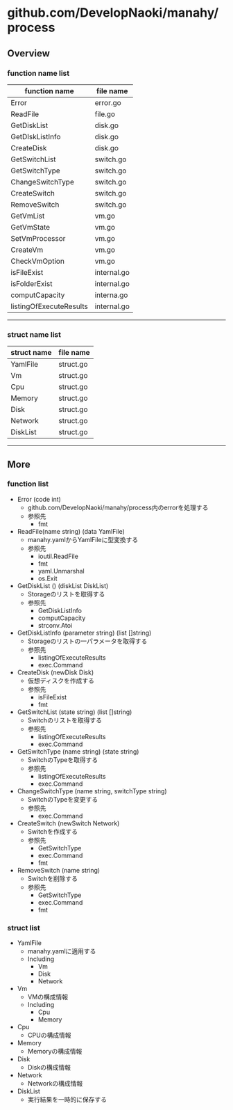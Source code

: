 # github.com/DevelopNaoki/manahy/process

## Overview
### function name list
| function name | file name |
| - | - |
| Error | error.go |
| ReadFile | file.go |
| GetDiskList | disk.go |
| GetDIskListInfo | disk.go |
| CreateDisk | disk.go |
| GetSwitchList | switch.go |
| GetSwitchType | switch.go |
| ChangeSwitchType | switch.go |
| CreateSwitch | switch.go |
| RemoveSwitch | switch.go |
| GetVmList | vm.go |
| GetVmState | vm.go |
| SetVmProcessor | vm.go |
| CreateVm | vm.go |
| CheckVmOption | vm.go |
| isFileExist | internal.go |
| isFolderExist | internal.go |
| computCapacity | interna.go |
| listingOfExecuteResults | internal.go |

---
### struct name list
| struct name | file name |
| - | - |
| YamlFile | struct.go |
| Vm | struct.go |
| Cpu | struct.go |
| Memory | struct.go |
| Disk | struct.go |
| Network | struct.go |
| DiskList | struct.go |

---
## More
### function list
- Error (code int)
    - github.com/DevelopNaoki/manahy/process内のerrorを処理する
    - 参照先
        - fmt
- ReadFile(name string) (data YamlFile)
    - manahy.yamlからYamlFileに型変換する
    - 参照先
        - ioutil.ReadFile
        - fmt
        - yaml.Unmarshal
        - os.Exit
- GetDiskList () (diskList DiskList)
    - Storageのリストを取得する
    - 参照先
        - GetDiskListInfo
        - computCapacity
        - strconv.Atoi
- GetDiskListInfo (parameter string) (list []string)
    - Storageのリストの一パラメータを取得する
    - 参照先
        - listingOfExecuteResults
        - exec.Command
- CreateDisk (newDisk Disk)
    - 仮想ディスクを作成する
    - 参照先
        - isFileExist
        - fmt
- GetSwitchList (state string) (list []string)
    - Switchのリストを取得する
    - 参照先
        - listingOfExecuteResults
        - exec.Command
- GetSwitchType (name string) (state string)
    - SwitchのTypeを取得する
    - 参照先
        - listingOfExecuteResults
        - exec.Command
- ChangeSwitchType (name string, switchType string)
    - SwitchのTypeを変更する
    - 参照先
        - exec.Command
- CreateSwitch (newSwitch Network)
    - Switchを作成する
    - 参照先
        - GetSwitchType
        - exec.Command
        - fmt
- RemoveSwitch (name string)
    - Switchを削除する
    - 参照先
        - GetSwitchType
        - exec.Command
        - fmt

### struct list
- YamlFile
    - manahy.yamlに適用する
    - Including
        - Vm
        - Disk
        - Network
- Vm
    - VMの構成情報
    - Including
        - Cpu
        - Memory
- Cpu
    - CPUの構成情報
- Memory
    - Memoryの構成情報
- Disk
    - Diskの構成情報
- Network
    - Networkの構成情報
- DiskList
    - 実行結果を一時的に保存する

